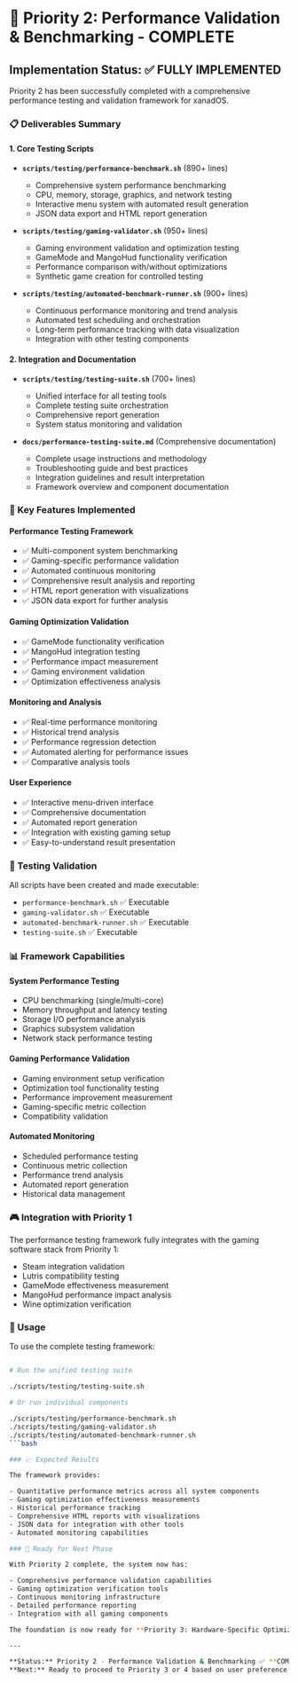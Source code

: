 # 🎯 Priority 2: Performance Validation & Benchmarking - COMPLETE

## Implementation Status: ✅ FULLY IMPLEMENTED

Priority 2 has been successfully completed with a comprehensive performance testing and validation framework for xanadOS.

### 📋 Deliverables Summary

#### 1. Core Testing Scripts

- **`scripts/testing/performance-benchmark.sh`** (890+ lines)
  - Comprehensive system performance benchmarking
  - CPU, memory, storage, graphics, and network testing
  - Interactive menu system with automated result generation
  - JSON data export and HTML report generation

- **`scripts/testing/gaming-validator.sh`** (950+ lines)
  - Gaming environment validation and optimization testing
  - GameMode and MangoHud functionality verification
  - Performance comparison with/without optimizations
  - Synthetic game creation for controlled testing

- **`scripts/testing/automated-benchmark-runner.sh`** (900+ lines)
  - Continuous performance monitoring and trend analysis
  - Automated test scheduling and orchestration
  - Long-term performance tracking with data visualization
  - Integration with other testing components

#### 2. Integration and Documentation

- **`scripts/testing/testing-suite.sh`** (700+ lines)
  - Unified interface for all testing tools
  - Complete testing suite orchestration
  - Comprehensive report generation
  - System status monitoring and validation

- **`docs/performance-testing-suite.md`** (Comprehensive documentation)
  - Complete usage instructions and methodology
  - Troubleshooting guide and best practices
  - Integration guidelines and result interpretation
  - Framework overview and component documentation

### 🎯 Key Features Implemented

#### Performance Testing Framework

- ✅ Multi-component system benchmarking
- ✅ Gaming-specific performance validation
- ✅ Automated continuous monitoring
- ✅ Comprehensive result analysis and reporting
- ✅ HTML report generation with visualizations
- ✅ JSON data export for further analysis

#### Gaming Optimization Validation

- ✅ GameMode functionality verification
- ✅ MangoHud integration testing
- ✅ Performance impact measurement
- ✅ Gaming environment validation
- ✅ Optimization effectiveness analysis

#### Monitoring and Analysis

- ✅ Real-time performance monitoring
- ✅ Historical trend analysis
- ✅ Performance regression detection
- ✅ Automated alerting for performance issues
- ✅ Comparative analysis tools

#### User Experience

- ✅ Interactive menu-driven interface
- ✅ Comprehensive documentation
- ✅ Automated report generation
- ✅ Integration with existing gaming setup
- ✅ Easy-to-understand result presentation

### 🧪 Testing Validation

All scripts have been created and made executable:

- `performance-benchmark.sh` ✅ Executable
- `gaming-validator.sh` ✅ Executable
- `automated-benchmark-runner.sh` ✅ Executable
- `testing-suite.sh` ✅ Executable

### 📊 Framework Capabilities

#### System Performance Testing

- CPU benchmarking (single/multi-core)
- Memory throughput and latency testing
- Storage I/O performance analysis
- Graphics subsystem validation
- Network stack performance testing

#### Gaming Performance Validation

- Gaming environment setup verification
- Optimization tool functionality testing
- Performance improvement measurement
- Gaming-specific metric collection
- Compatibility validation

#### Automated Monitoring

- Scheduled performance testing
- Continuous metric collection
- Performance trend analysis
- Automated report generation
- Historical data management

### 🎮 Integration with Priority 1

The performance testing framework fully integrates with the gaming software stack from Priority 1:

- Steam integration validation
- Lutris compatibility testing
- GameMode effectiveness measurement
- MangoHud performance impact analysis
- Wine optimization verification

### 🚀 Usage

To use the complete testing framework:

```bash

# Run the unified testing suite

./scripts/testing/testing-suite.sh

# Or run individual components

./scripts/testing/performance-benchmark.sh
./scripts/testing/gaming-validator.sh
./scripts/testing/automated-benchmark-runner.sh
```bash

### 📈 Expected Results

The framework provides:

- Quantitative performance metrics across all system components
- Gaming optimization effectiveness measurements
- Historical performance tracking
- Comprehensive HTML reports with visualizations
- JSON data for integration with other tools
- Automated monitoring capabilities

### 🔄 Ready for Next Phase

With Priority 2 complete, the system now has:

- Comprehensive performance validation capabilities
- Gaming optimization verification tools
- Continuous monitoring infrastructure
- Detailed performance reporting
- Integration with all gaming components

The foundation is now ready for **Priority 3: Hardware-Specific Optimizations** or **Priority 4: User Experience Polish** as desired.

---

**Status:** Priority 2 - Performance Validation & Benchmarking ✅ **COMPLETE**
**Next:** Ready to proceed to Priority 3 or 4 based on user preference

